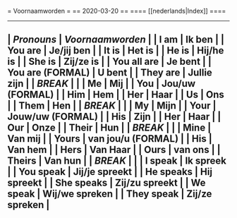 = Voornaamworden =
== 2020-03-20 ==
==== [[nederlands|Index]] ====

----
| *Pronouns*       | *Voornaamworden*   |
| I am             | Ik ben             |
| You are          | Je/jij ben         |
| It is            | Het is             |
| He is            | Hij/he is          |
| She is           | Zij/ze is          |
| You all are      | Je bent            |
| You are (FORMAL) | U bent             |
| They are         | Jullie zijn        |
| *_BREAK_*        |                    |
| Me               | Mij                |
| You              | Jou/uw (FORMAL)    |
| Him              | Hem                |
| Her              | Haar               |
| Us               | Ons                |
| Them             | Hen                |
| *_BREAK_*        |                    |
| My               | Mijn               |
| Your             | Jouw/uw (FORMAL)   |
| His              | Zijn               |
| Her              | Haar               |
| Our              | Onze               |
| Their            | Hun                |
| *_BREAK_*        |                    |
| Mine             | Van mij            |
| Yours            | van jou/u (FORMAL) |
| His              | Van hem            |
| Hers             | Van Haar           |
| Ours             | van ons            |
| Theirs           | Van hun            |
| *_BREAK_*        |                    |
| I speak          | Ik spreek          |
| You speak        | Jij/je spreekt     |
| He speaks        | Hij spreekt        |
| She speaks       | Zij/zu spreekt     |
| We speak         | Wij/we spreken     |
| They speak       | Zij/ze spreken     |
----
